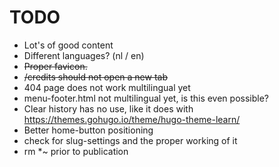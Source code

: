 # TODO

* Lot's of good content
* Different languages? (nl / en)
* ~~Proper favicon.~~
* ~~/credits should not open a new tab~~
* 404 page does not work multilingual yet
* menu-footer.html not multilingual yet, is this even possible?
* Clear history has no use, like it does with https://themes.gohugo.io/theme/hugo-theme-learn/
* Better home-button positioning
* check for slug-settings and the proper working of it
* rm *~ prior to publication
